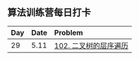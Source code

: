 ## 算法训练营每日打卡
|Day|Date|Problem|
|-|-|:-|
|29|5.11|[102. 二叉树的层序遍历](https://leetcode-cn.com/problems/binary-tree-level-order-traversal/)
